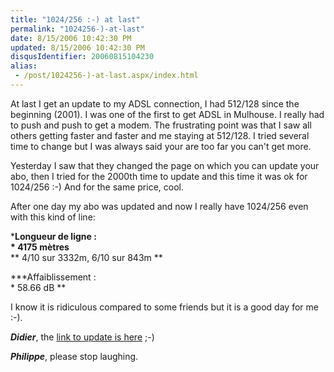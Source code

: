 ```yaml
---
title: "1024/256 :-) at last"
permalink: "1024256-)-at-last"
date: 8/15/2006 10:42:30 PM
updated: 8/15/2006 10:42:30 PM
disqusIdentifier: 20060815104230
alias:
 - /post/1024256-)-at-last.aspx/index.html
---
```

At last I get an update to my ADSL connection, I had 512/128 since the beginning (2001). I was one of the first to get ADSL in Mulhouse. I really had to push and push to get a modem. The frustrating point was that I saw all others getting faster and faster and me staying at 512/128. I tried several time to change but I was always said your are too far you can't get more.

Yesterday I saw that they changed the page on which you can update your abo, then I tried for the 2000th time to update and this time it was ok for 1024/256 :-) And for the same price, cool.
<!-- more -->

After one day my abo was updated and now I really have 1024/256 even with this kind of line:

***Longueur de ligne :  
* 4175 mètres**  
** 4/10 sur 3332m, 6/10 sur 843m ** 

***Affaiblissement :  
* 58.66 dB **

I know it is ridiculous compared to some friends but it is a good day for me :-).

***Didier***, the [link to update is here](http://r.orange.fr/r/Ocompteabonnement?ref=menuMC) ;-)

***Philippe***, please stop laughing.
